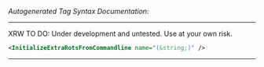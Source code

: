_Autogenerated Tag Syntax Documentation:_

---
XRW TO DO: Under development and untested. Use at your own risk.

```xml
<InitializeExtraRotsFromCommandline name="(&string;)" />
```



---
